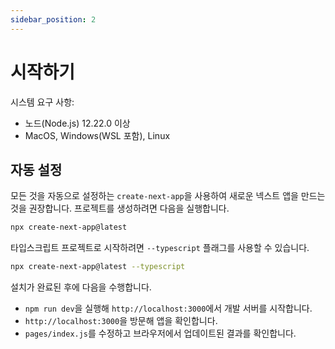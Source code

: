 ```yaml
---
sidebar_position: 2
---
```


# 시작하기

시스템 요구 사항:

- 노드(Node.js) 12.22.0 이상
- MacOS, Windows(WSL 포함), Linux

## 자동 설정

모든 것을 자동으로 설정하는 `create-next-app`을 사용하여 새로운 넥스트 앱을 만드는 것을 권장합니다. 프로젝트를 생성하려면 다음을 실행합니다.

```bash
npx create-next-app@latest
```

타입스크립트 프로젝트로 시작하려면 `--typescript` 플래그를 사용할 수 있습니다.

```bash
npx create-next-app@latest --typescript
```

설치가 완료된 후에 다음을 수행합니다.

- `npm run dev`을 실행해 `http://localhost:3000`에서 개발 서버를 시작합니다.
- `http://localhost:3000`을 방문해 앱을 확인합니다.
- `pages/index.js`를 수정하고 브라우저에서 업데이트된 결과를 확인합니다.
